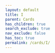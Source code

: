 ```yaml
---
layout: default
title: I
parent: Cards
has_children: true
search_exclude: true
nav_exclude: false
has_toc: true
permalink: /cards/I/
---
```


